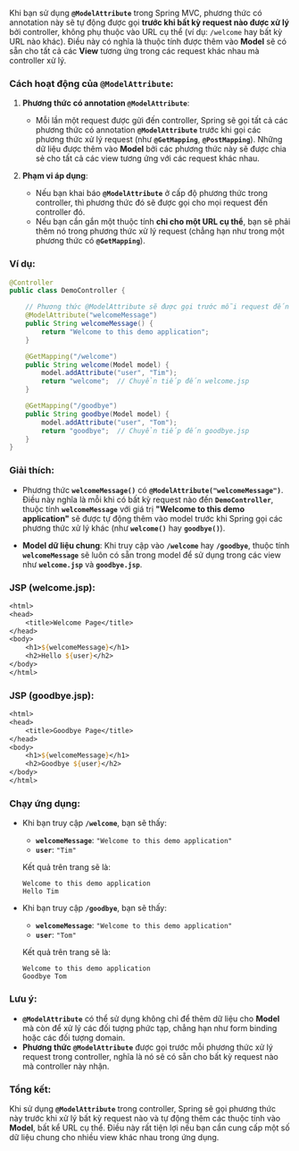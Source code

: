 Khi bạn sử dụng **`@ModelAttribute`** trong Spring MVC, phương thức có annotation này sẽ tự động được gọi **trước khi bất kỳ request nào được xử lý** bởi controller, không phụ thuộc vào URL cụ thể (ví dụ: `/welcome` hay bất kỳ URL nào khác). Điều này có nghĩa là thuộc tính được thêm vào **Model** sẽ có sẵn cho tất cả các **View** tương ứng trong các request khác nhau mà controller xử lý.

### Cách hoạt động của **`@ModelAttribute`**:

1. **Phương thức có annotation `@ModelAttribute`**:
   - Mỗi lần một request được gửi đến controller, Spring sẽ gọi tất cả các phương thức có annotation **`@ModelAttribute`** trước khi gọi các phương thức xử lý request (như **`@GetMapping`**, **`@PostMapping`**). Những dữ liệu được thêm vào **Model** bởi các phương thức này sẽ được chia sẻ cho tất cả các view tương ứng với các request khác nhau.

2. **Phạm vi áp dụng**:
   - Nếu bạn khai báo **`@ModelAttribute`** ở cấp độ phương thức trong controller, thì phương thức đó sẽ được gọi cho mọi request đến controller đó.
   - Nếu bạn cần gắn một thuộc tính **chỉ cho một URL cụ thể**, bạn sẽ phải thêm nó trong phương thức xử lý request (chẳng hạn như trong một phương thức có **`@GetMapping`**).

### Ví dụ:

```java
@Controller
public class DemoController {

    // Phương thức @ModelAttribute sẽ được gọi trước mỗi request đến controller này
    @ModelAttribute("welcomeMessage")
    public String welcomeMessage() {
        return "Welcome to this demo application";
    }

    @GetMapping("/welcome")
    public String welcome(Model model) {
        model.addAttribute("user", "Tim");
        return "welcome";  // Chuyển tiếp đến welcome.jsp
    }

    @GetMapping("/goodbye")
    public String goodbye(Model model) {
        model.addAttribute("user", "Tom");
        return "goodbye";  // Chuyển tiếp đến goodbye.jsp
    }
}
```

### Giải thích:
- Phương thức **`welcomeMessage()`** có **`@ModelAttribute("welcomeMessage")`**. Điều này nghĩa là mỗi khi có bất kỳ request nào đến **`DemoController`**, thuộc tính **`welcomeMessage`** với giá trị **"Welcome to this demo application"** sẽ được tự động thêm vào model trước khi Spring gọi các phương thức xử lý khác (như **`welcome()`** hay **`goodbye()`**).
  
- **Model dữ liệu chung**: Khi truy cập vào **`/welcome`** hay **`/goodbye`**, thuộc tính **`welcomeMessage`** sẽ luôn có sẵn trong model để sử dụng trong các view như **`welcome.jsp`** và **`goodbye.jsp`**.

### **JSP (welcome.jsp)**:
```jsp
<html>
<head>
    <title>Welcome Page</title>
</head>
<body>
    <h1>${welcomeMessage}</h1>
    <h2>Hello ${user}</h2>
</body>
</html>
```

### **JSP (goodbye.jsp)**:
```jsp
<html>
<head>
    <title>Goodbye Page</title>
</head>
<body>
    <h1>${welcomeMessage}</h1>
    <h2>Goodbye ${user}</h2>
</body>
</html>
```

### Chạy ứng dụng:
- Khi bạn truy cập **`/welcome`**, bạn sẽ thấy:
  - **`welcomeMessage`**: `"Welcome to this demo application"`
  - **`user`**: `"Tim"`

  Kết quả trên trang sẽ là:  
  ```
  Welcome to this demo application
  Hello Tim
  ```

- Khi bạn truy cập **`/goodbye`**, bạn sẽ thấy:
  - **`welcomeMessage`**: `"Welcome to this demo application"`
  - **`user`**: `"Tom"`

  Kết quả trên trang sẽ là:  
  ```
  Welcome to this demo application
  Goodbye Tom
  ```

### **Lưu ý:**
- **`@ModelAttribute`** có thể sử dụng không chỉ để thêm dữ liệu cho **Model** mà còn để xử lý các đối tượng phức tạp, chẳng hạn như form binding hoặc các đối tượng domain.
- **Phương thức `@ModelAttribute`** được gọi trước mỗi phương thức xử lý request trong controller, nghĩa là nó sẽ có sẵn cho bất kỳ request nào mà controller này nhận.

### Tổng kết:
Khi sử dụng **`@ModelAttribute`** trong controller, Spring sẽ gọi phương thức này trước khi xử lý bất kỳ request nào và tự động thêm các thuộc tính vào **Model**, bất kể URL cụ thể. Điều này rất tiện lợi nếu bạn cần cung cấp một số dữ liệu chung cho nhiều view khác nhau trong ứng dụng.
